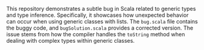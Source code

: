 This repository demonstrates a subtle bug in Scala related to generic types and type inference. Specifically, it showcases how unexpected behavior can occur when using generic classes with lists.  The `bug.scala` file contains the buggy code, and `bugSolution.scala` provides a corrected version.  The issue stems from how the compiler handles the `toString` method when dealing with complex types within generic classes.